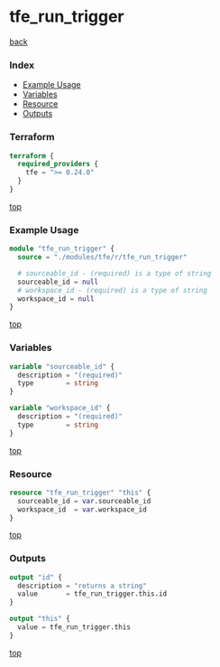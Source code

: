# tfe_run_trigger

[back](../tfe.md)

### Index

- [Example Usage](#example-usage)
- [Variables](#variables)
- [Resource](#resource)
- [Outputs](#outputs)

### Terraform

```terraform
terraform {
  required_providers {
    tfe = ">= 0.24.0"
  }
}
```

[top](#index)

### Example Usage

```terraform
module "tfe_run_trigger" {
  source = "./modules/tfe/r/tfe_run_trigger"

  # sourceable_id - (required) is a type of string
  sourceable_id = null
  # workspace_id - (required) is a type of string
  workspace_id = null
}
```

[top](#index)

### Variables

```terraform
variable "sourceable_id" {
  description = "(required)"
  type        = string
}

variable "workspace_id" {
  description = "(required)"
  type        = string
}
```

[top](#index)

### Resource

```terraform
resource "tfe_run_trigger" "this" {
  sourceable_id = var.sourceable_id
  workspace_id  = var.workspace_id
}
```

[top](#index)

### Outputs

```terraform
output "id" {
  description = "returns a string"
  value       = tfe_run_trigger.this.id
}

output "this" {
  value = tfe_run_trigger.this
}
```

[top](#index)